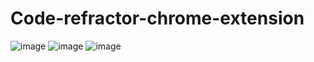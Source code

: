 # Code-refractor-chrome-extension

![image](https://user-images.githubusercontent.com/69913411/216764481-c9448b0f-7f50-4ebf-af43-e6d33c90fee7.png)
![image](https://user-images.githubusercontent.com/69913411/216764503-06e789df-f2a4-4dd4-bc78-8e3c7fb649a4.png)
![image](https://user-images.githubusercontent.com/69913411/216767332-d78e6679-bc7d-4f55-86aa-0a8d820b43c9.png)

